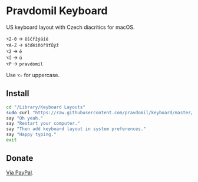 # Pravdomil Keyboard

US keyboard layout with Czech diacritics for macOS.

`⌥2‑0` → `ěščřžýáíé`  
`⌥A-Z` → `áčďéíňóřšťůýž`  
`⌥2` → `ě`  
`⌥[` → `ú`  
`⌥P` → `pravdomil`

Use `⌥⇧` for uppercase.

## Install

```sh
cd "/Library/Keyboard Layouts"
sudo curl "https://raw.githubusercontent.com/pravdomil/keyboard/master/Pravdomil.keylayout" -O
say "Oh yeah."
say "Restart your computer."
say "Then add keyboard layout in system preferences."
say "Happy typing."
exit
```

## Donate

[Via PayPal](https://www.paypal.com/cgi-bin/webscr?cmd=_s-xclick&hosted_button_id=BCL2X3AFQBAP2&item_name=Pravdomil%20Keyboard%20beer).
